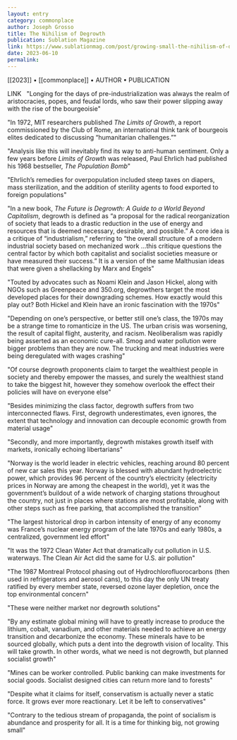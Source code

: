 ```yaml
---
layout: entry
category: commonplace
author: Joseph Grosso
title: The Nihilism of Degrowth
publication: Sublation Magazine
link: https://www.sublationmag.com/post/growing-small-the-nihilism-of-degrowth
date: 2023-06-10
permalink:
---
```


[[2023]] • [[commonplace]] • AUTHOR • PUBLICATION

LINK
 
"Longing for the days of pre-industrialization was always the realm of aristocracies, popes, and feudal lords, who saw their power slipping away with the rise of the bourgeoisie"

"In 1972, MIT researchers published *The Limits of Growth*, a report commissioned by the Club of Rome, an international think tank of bourgeois elites dedicated to discussing “humanitarian challenges.”"

"Analysis like this will inevitably find its way to anti-human sentiment. Only a few years before *Limits of Growth* was released, Paul Ehrlich had published his 1968 bestseller, *The Population Bomb*"

"Ehrlich’s remedies for overpopulation included steep taxes on diapers, mass sterilization, and the addition of sterility agents to food exported to foreign populations"

"In a new book, *The Future is Degrowth: A Guide to a World Beyond Capitalism*, degrowth is defined as “a proposal for the radical reorganization of society that leads to a drastic reduction in the use of energy and resources that is deemed necessary, desirable, and possible.” A core idea is a critique of “industrialism,” referring to “the overall structure of a modern industrial society based on mechanized work …this critique questions the central factor by which both capitalist and socialist societies measure or have measured their success.” It is a version of the same Malthusian ideas that were given a shellacking by Marx and Engels"

"Touted by advocates such as Noami Klein and Jason Hickel, along with NGOs such as Greenpeace and 350.org, degrowthers target the most developed places for their downgrading schemes. How exactly would this play out? Both Hickel and Klein have an ironic fascination with the 1970s"

"Depending on one’s perspective, or better still one’s class, the 1970s may be a strange time to romanticize in the US. The urban crisis was worsening, the result of capital flight, austerity, and racism. Neoliberalism was rapidly being asserted as an economic cure-all. Smog and water pollution were bigger problems than they are now. The trucking and meat industries were being deregulated with wages crashing"

"Of course degrowth proponents claim to target the wealthiest people in society and thereby empower the masses, and surely the wealthiest stand to take the biggest hit, however they somehow overlook the effect their policies will have on everyone else"

"Besides minimizing the class factor, degrowth suffers from two interconnected flaws. First, degrowth underestimates, even ignores, the extent that technology and innovation can decouple economic growth from material usage"

"Secondly, and more importantly, degrowth mistakes growth itself with markets, ironically echoing libertarians"

"Norway is the world leader in electric vehicles, reaching around 80 percent of new car sales this year. Norway is blessed with abundant hydroelectric power, which provides 96 percent of the country’s electricity (electricity prices in Norway are among the cheapest in the world), yet it was the government’s buildout of a wide network of charging stations throughout the country, not just in places where stations are most profitable, along with other steps such as free parking, that accomplished the transition"

"The largest historical drop in carbon intensity of energy of any economy was France’s nuclear energy program of the late 1970s and early 1980s, a centralized, government led effort"

"It was the 1972 Clean Water Act that dramatically cut pollution in U.S. waterways. The Clean Air Act did the same for U.S. air pollution"

"The 1987 Montreal Protocol phasing out of Hydrochlorofluorocarbons (then used in refrigerators and aerosol cans), to this day the only UN treaty ratified by every member state, reversed ozone layer depletion, once the top environmental concern"

"These were neither market nor degrowth solutions"

"By any estimate global mining will have to greatly increase to produce the lithium, cobalt, vanadium, and other materials needed to achieve an energy transition and decarbonize the economy. These minerals have to be sourced globally, which puts a dent into the degrowth vision of locality. This will take growth. In other words, what we need is not degrowth, but planned socialist growth"

"Mines can be worker controlled. Public banking can make investments for social goods. Socialist designed cities can return more land to forests"

"Despite what it claims for itself, conservatism is actually never a static force. It grows ever more reactionary. Let it be left to conservatives"

"Contrary to the tedious stream of propaganda, the point of socialism is abundance and prosperity for all. It is a time for thinking big, not growing small"
